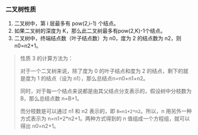 ### 二叉树性质

1. 二叉树中，第 i 层最多有 pow(2,i-1) 个结点。
2. 如果二叉树的深度为 K，那么此二叉树最多有pow(2,K)-1个结点。
3. 二叉树中，终端结点数（叶子结点数）为 n0，度为 2 的结点数为 n2，则 n0=n2+1。

> 性质 3 的计算方法为：
>
> 对于一个二叉树来说，除了度为 0 的叶子结点和度为 2 的结点，剩下的就是度为 1 的结点（设为 n1），那么总结点n=n0+n1+n2。
>
> 同时，对于每一个结点来说都是由其父结点分支表示的，假设树中分枝数为 B，那么总结点数 n=B+1。
>
> 而分枝数是可以通过 n1 和 n2 表示的，即 `B=n1+2*n2`。所以，n 用另外一种方式表示为 n=n1+2*n2+1。两种方式得到的 n 值组成一个方程组，就可以得出 n0=n2+1。